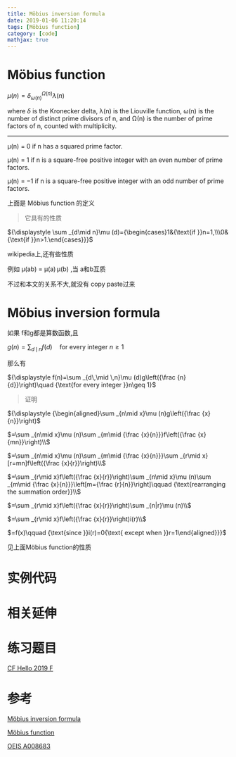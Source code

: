 ```yaml
---
title: Möbius inversion formula
date: 2019-01-06 11:20:14
tags: [Möbius function]
category: [code]
mathjax: true
---
```


# Möbius function

${\displaystyle \mu (n)=\delta _{\omega (n)}^{\Omega (n)}\lambda (n)}$

where ${\displaystyle \delta }$  is the Kronecker delta, λ(n) is the Liouville function, ω(n) is the number of distinct prime divisors of n, and Ω(n) is the number of prime factors of n, counted with multiplicity.

---

μ(n) = 0 if n has a squared prime factor.

μ(n) = 1 if n is a square-free positive integer with an even number of prime factors.

μ(n) = −1 if n is a square-free positive integer with an odd number of prime factors.

上面是 Möbius function 的定义

> 它具有的性质

${\displaystyle \sum _{d\mid n}\mu (d)={\begin{cases}1&{\text{if }}n=1,\\\0&{\text{if }}n>1.\end{cases}}}$

wikipedia上,还有些性质

例如 μ(ab) = μ(a) μ(b) ,当 a和b互质

不过和本文的关系不大,就没有 copy paste过来

# Möbius inversion formula

如果 f和g都是算数函数,且

$g(n)=\sum_{d\,\mid \,n}f(d)\quad\text{for every integer }n\ge 1$

那么有

${\displaystyle f(n)=\sum _{d\,\mid \,n}\mu (d)g\left({\frac {n}{d}}\right)\quad {\text{for every integer }}n\geq 1}$

> 证明

${\displaystyle {\begin{aligned}\sum _{n\mid x}\mu (n)g\left({\frac {x}{n}}\right)$

$=\sum _{n\mid x}\mu (n)\sum _{m\mid {\frac {x}{n}}}f\left({\frac {x}{mn}}\right)\\$

$=\sum _{n\mid x}\mu (n)\sum _{m\mid {\frac {x}{n}}}\sum _{r\mid x}[r=mn]f\left({\frac {x}{r}}\right)\\$

$=\sum _{r\mid x}f\left({\frac {x}{r}}\right)\sum _{n\mid x}\mu (n)\sum _{m\mid {\frac {x}{n}}}\left[m={\frac {r}{n}}\right]\qquad {\text{rearranging the summation order}}\\$

$=\sum _{r\mid x}f\left({\frac {x}{r}}\right)\sum _{n|r}\mu (n)\\$

$=\sum _{r\mid x}f\left({\frac {x}{r}}\right)i(r)\\$

$=f(x)\qquad {\text{since }}i(r)=0{\text{ except when }}r=1\end{aligned}}}$

见上面Möbius function的性质


# 实例代码


# 相关延伸


# 练习题目

[CF Hello 2019 F](https://codeforces.com/contest/1097/problem/F)

# 参考

[Möbius inversion formula](https://en.wikipedia.org/wiki/M%C3%B6bius_inversion_formula)

[Möbius function](https://en.wikipedia.org/wiki/M%C3%B6bius_function)

[OEIS A008683](https://oeis.org/A008683)
